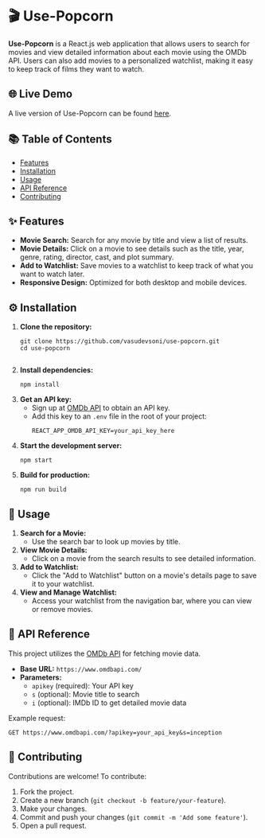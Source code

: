 <h1>🎬 Use-Popcorn</h1>

<p><strong>Use-Popcorn</strong> is a React.js web application that allows users to search for movies and view detailed information about each movie using the OMDb API. Users can also add movies to a personalized watchlist, making it easy to keep track of films they want to watch.</p>

<h2>🌐 Live Demo</h2>

<p>A live version of Use-Popcorn can be found <a href="https://vasudevsoni.github.io/use-popcorn/">here</a>.</p>

<h2>📚 Table of Contents</h2>
<ul>
  <li><a href="#features">Features</a></li>
  <li><a href="#installation">Installation</a></li>
  <li><a href="#usage">Usage</a></li>
  <li><a href="#api-reference">API Reference</a></li>
  <li><a href="#contributing">Contributing</a></li>
</ul>

<h2 id="features">✨ Features</h2>

<ul>
  <li><strong>Movie Search:</strong> Search for any movie by title and view a list of results.</li>
  <li><strong>Movie Details:</strong> Click on a movie to see details such as the title, year, genre, rating, director, cast, and plot summary.</li>
  <li><strong>Add to Watchlist:</strong> Save movies to a watchlist to keep track of what you want to watch later.</li>
  <li><strong>Responsive Design:</strong> Optimized for both desktop and mobile devices.</li>
</ul>

<h2 id="installation">⚙️ Installation</h2>

<ol>
  <li><strong>Clone the repository:</strong>
    <pre><code>git clone https://github.com/vasudevsoni/use-popcorn.git
cd use-popcorn
    </code></pre>
  </li>
  <li><strong>Install dependencies:</strong>
    <pre><code>npm install</code></pre>
  </li>
  <li><strong>Get an API key:</strong>
    <ul>
      <li>Sign up at <a href="https://www.omdbapi.com/apikey.aspx">OMDb API</a> to obtain an API key.</li>
      <li>Add this key to an <code>.env</code> file in the root of your project:
        <pre><code>REACT_APP_OMDB_API_KEY=your_api_key_here</code></pre>
      </li>
    </ul>
  </li>
  <li><strong>Start the development server:</strong>
    <pre><code>npm start</code></pre>
  </li>
  <li><strong>Build for production:</strong>
    <pre><code>npm run build</code></pre>
  </li>
</ol>

<h2 id="usage">🚀 Usage</h2>

<ol>
  <li><strong>Search for a Movie:</strong>
    <ul>
      <li>Use the search bar to look up movies by title.</li>
    </ul>
  </li>
  <li><strong>View Movie Details:</strong>
    <ul>
      <li>Click on a movie from the search results to see detailed information.</li>
    </ul>
  </li>
  <li><strong>Add to Watchlist:</strong>
    <ul>
      <li>Click the "Add to Watchlist" button on a movie's details page to save it to your watchlist.</li>
    </ul>
  </li>
  <li><strong>View and Manage Watchlist:</strong>
    <ul>
      <li>Access your watchlist from the navigation bar, where you can view or remove movies.</li>
    </ul>
  </li>
</ol>

<h2 id="api-reference">📡 API Reference</h2>

<p>This project utilizes the <a href="http://www.omdbapi.com/">OMDb API</a> for fetching movie data.</p>

<ul>
  <li><strong>Base URL:</strong> <code>https://www.omdbapi.com/</code></li>
  <li><strong>Parameters:</strong>
    <ul>
      <li><code>apikey</code> (required): Your API key</li>
      <li><code>s</code> (optional): Movie title to search</li>
      <li><code>i</code> (optional): IMDb ID to get detailed movie data</li>
    </ul>
  </li>
</ul>

<p>Example request:</p>
<pre><code>GET https://www.omdbapi.com/?apikey=your_api_key&s=inception</code></pre>

<h2 id="contributing">🤝 Contributing</h2>

<p>Contributions are welcome! To contribute:</p>
<ol>
  <li>Fork the project.</li>
  <li>Create a new branch (<code>git checkout -b feature/your-feature</code>).</li>
  <li>Make your changes.</li>
  <li>Commit and push your changes (<code>git commit -m 'Add some feature'</code>).</li>
  <li>Open a pull request.</li>
</ol>
